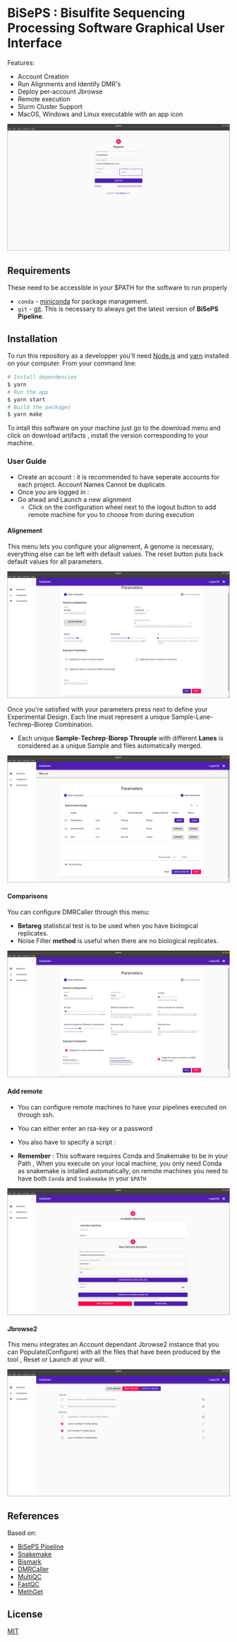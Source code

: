 # BiSePS : Bisulfite Sequencing Processing Software Graphical User Interface

Features:

- Account Creation
- Run Alignments and Identify DMR's
- Deploy per-account Jbrowse
- Remote execution
- Slurm Cluster Support
- MacOS, Windows and Linux executable with an app icon

![Account Creation Menu](screenshots/Account.png)

## Requirements

These need to be accessible in your $PATH for the software to run properly

- `conda` - [miniconda](https://docs.conda.io/en/latest/miniconda.html) for package management.
- `git` - [git](https://git-scm.com/). This is necessary to always get the latest version of **BiSePS Pipeline**.

## Installation

To run this repository as a developper you'll need [Node.js](https://nodejs.org/en/download/) and [yarn](https://yarnpkg.com/) installed on your computer. From your command line:

```bash
# Install dependencies
$ yarn
# Run the app
$ yarn start
# Build the packages
$ yarn make
```

To intall this software on your machine just go to the download menu and click on download artifacts , install the version corresponding to your machine.

### User Guide

- Create an account : it is recommended to have seperate accounts for each project. Account Names Cannot be duplicate.
- Once you are logged in :
- Go ahead and Launch a new alignment
  - Click on the configuration wheel next to the logout button to add remote machine for you to choose from during execution

#### Alignement

This menu lets you configure your alignement, A genome is necessary, everything else can be left with default values. The reset button puts back default values for all parameters.

![Alignement](screenshots/Alignment.png)

Once you're satisfied with your parameters press next to define your Experimental Design. Each line must represent a unique Sample-Lane-Techrep-Biorep Combination.

- Each unique **Sample**-**Techrep**-**Biorep** **Throuple** with different **Lanes** is considered as a unique Sample and files automatically merged.

![Experimental Design](screenshots/ExperimentalDesign.png)

#### Comparisons

You can configure DMRCaller through this menu:

- **Betareg** statistical test is to be used when you have biological replicates.
- Noise Filter **method** is useful when there are no biological replicates.

![Experimental Design](screenshots/Comparison.png)

#### Add remote

- You can configure remote machines to have your pipelines executed on through ssh.
- You can either enter an rsa-key or a password
- You also have to specify a script :

- **Remember** : This software requires Conda and Snakemake to be in your Path , When you execute on your local machine, you only need Conda as snakemake is intalled automatically, on remote machines you need to have both `Conda` and `Snakemake` in your `$PATH`

![Experimental Design](screenshots/RemoteMachine.png)

#### Jbrowse2

This menu integrates an Account dependant Jbrowse2 instance that you can Populate(Configure) with all the files that have been produced by the tool , Reset or Launch at your will.

![Experimental Design](screenshots/Jbrowse2.png)

## References

Based on:

- [BiSePS Pipeline](https://forgemia.inra.fr/skander.hatira/biseps)
- [Snakemake](https://github.com/snakemake/snakemake)
- [Bismark](https://www.bioinformatics.babraham.ac.uk/projects/bismark/)
- [DMRCaller](https://bioconductor.org/packages/release/bioc/html/DMRcaller.html)
- [MultiQC](https://multiqc.info/)
- [FastQC](https://www.bioinformatics.babraham.ac.uk/projects/fastqc/)
- [MethGet](https://github.com/Jason-Teng/MethGET)

## License

[MIT](LICENSE)
